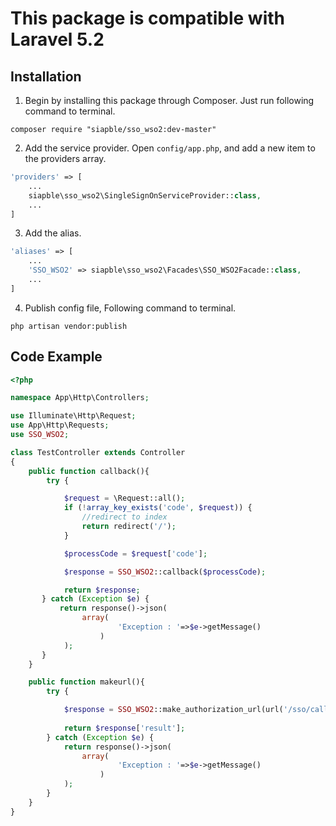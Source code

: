 # This package is compatible with Laravel 5.2

## Installation
1. Begin by installing this package through Composer. Just run following command to terminal.
```
composer require "siapble/sso_wso2:dev-master"
```

2. Add the service provider. Open `config/app.php`, and add a new item to the providers array.
```php
'providers' => [
    ...
    siapble\sso_wso2\SingleSignOnServiceProvider::class,
    ...
]
```

3. Add the alias.
```php
'aliases' => [
    ...
    'SSO_WSO2' => siapble\sso_wso2\Facades\SSO_WSO2Facade::class,
    ...
]
```

4. Publish config file, Following command to terminal.
```
php artisan vendor:publish
```

## Code Example
```php
<?php

namespace App\Http\Controllers;

use Illuminate\Http\Request;
use App\Http\Requests;
use SSO_WSO2;

class TestController extends Controller
{    
    public function callback(){
        try {

            $request = \Request::all(); 
            if (!array_key_exists('code', $request)) {
                //redirect to index
                return redirect('/');
            }

            $processCode = $request['code'];

            $response = SSO_WSO2::callback($processCode);

            return $response;
       } catch (Exception $e) {
           return response()->json(
                array(                      
                        'Exception : '=>$e->getMessage()
                    )
            );
       }          
    }

    public function makeurl(){
    	try {

            $response = SSO_WSO2::make_authorization_url(url('/sso/callback'));
    		
    		return $response['result'];
    	} catch (Exception $e) {
    		return response()->json(
                array(                		
                 		'Exception : '=>$e->getMessage()
                 	)
            );
    	}
    }    
}

```